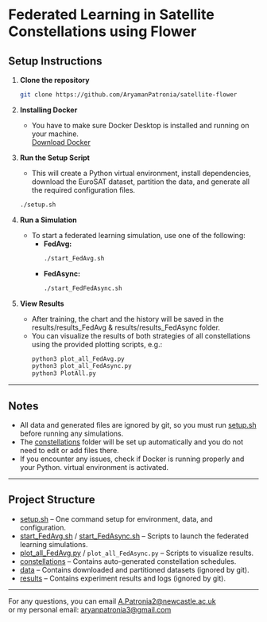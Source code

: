 # Federated Learning in Satellite Constellations using Flower

## Setup Instructions

1. **Clone the repository**

   ```sh
   git clone https://github.com/AryamanPatronia/satellite-flower

   ```

2. **Installing Docker**

   - You have to make sure Docker Desktop is installed and running on your machine.  
     [Download Docker](https://www.docker.com/products/docker-desktop/)

3. **Run the Setup Script**

   - This will create a Python virtual environment, install dependencies, download the EuroSAT dataset, partition the data, and generate all the required configuration files.

   ```sh
   ./setup.sh
   ```

4. **Run a Simulation**

   - To start a federated learning simulation, use one of the following:
     - **FedAvg:**
       ```sh
       ./start_FedAvg.sh
       ```
     - **FedAsync:**
       ```sh
       ./start_FedFedAsync.sh
       ```

5. **View Results**
   - After training, the chart and the history will be saved in the results/results_FedAvg & results/results_FedAsync folder.
   - You can visualize the results of both strategies of all constellations using the provided plotting scripts, e.g.:
     ```sh
     python3 plot_all_FedAvg.py
     python3 plot_all_FedAsync.py
     python3 PlotAll.py
     ```

---

## Notes

- All data and generated files are ignored by git, so you must run [setup.sh](http://_vscodecontentref_/2) before running any simulations.
- The [constellations](http://_vscodecontentref_/3) folder will be set up automatically and you do not need to edit or add files there.
- If you encounter any issues, check if Docker is running properly and your Python. virtual environment is activated.

---

## Project Structure

- [setup.sh](http://_vscodecontentref_/4) – One command setup for environment, data, and configuration.
- [start_FedAvg.sh](http://_vscodecontentref_/5) / [start_FedAsync.sh](http://_vscodecontentref_/6) – Scripts to launch the federated learning simulations.
- [plot_all_FedAvg.py](http://_vscodecontentref_/7) / `plot_all_FedAsync.py` – Scripts to visualize results.
- [constellations](http://_vscodecontentref_/8) – Contains auto-generated constellation schedules.
- [data](http://_vscodecontentref_/9) – Contains downloaded and partitioned datasets (ignored by git).
- [results](http://_vscodecontentref_/10) – Contains experiment results and logs (ignored by git).

---

For any questions, you can email [A.Patronia2@newcastle.ac.uk](mailto:A.Patronia2@newcastle.ac.uk)  
or my personal email: [aryanpatronia3@gmail.com](mailto:aryanpatronia3@gmail.com)
